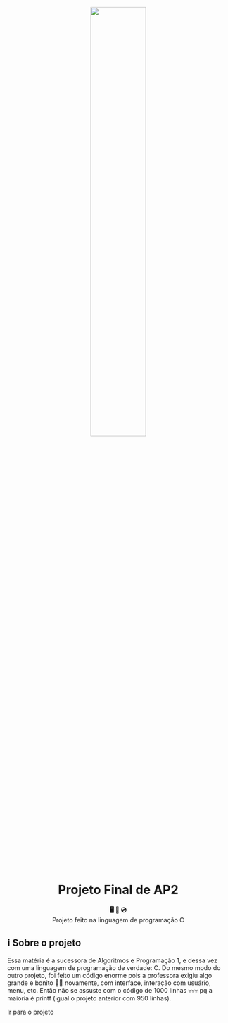 <p align="center">
  <img src="https://miro.medium.com/v2/resize:fit:1400/1*JkAX8kUeK4dVAgi6l06Kpg.gif" width="50%">

</p>

<h1 align="center">Projeto Final de AP2</h1>

<div align="center">
  <strong>🖥  💾  💿</strong>
</div>
<div align="center">
  Projeto feito na linguagem de programação C
</div>

## ℹ Sobre o projeto

Essa matéria é a sucessora de Algoritmos e Programação 1, e dessa vez com uma linguagem de programação de verdade: C. Do mesmo modo do outro projeto, foi feito um código enorme pois a professora exigiu algo grande e bonito 🤨😏 novamente, com interface, interação com usuário, menu, etc. Então não se assuste com o código de 1000 linhas 💀💀💀 pq a maioria é printf (igual o projeto anterior com 950 linhas).

Ir para o projeto
